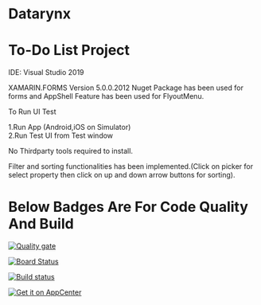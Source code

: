 # Datarynx


<h1>To-Do List Project</h1>

IDE: Visual Studio 2019 

XAMARIN.FORMS Version 5.0.0.2012 Nuget Package has been used for forms and AppShell Feature has been used for FlyoutMenu.

To Run UI Test

1.Run App (Android,iOS on Simulator) <br>
2.Run Test UI from Test window


No Thirdparty tools required to install.

Filter and sorting functionalities has been implemented.(Click on picker for select property then click on up and down arrow buttons for sorting).


<h1>Below Badges Are For Code Quality And Build</h1>

[![Quality gate](https://sonarcloud.io/api/project_badges/quality_gate?project=Datarynx)](https://sonarcloud.io/dashboard?id=Datarynx)

[![Board Status](https://myarmoor.visualstudio.com/8f7b81cf-0828-4da8-8d52-c9caddcdc3cd/66f7ba17-365d-4854-bf0e-da77812cd415/_apis/work/boardbadge/9aeef5bb-ea52-495c-9115-1894abd215c2)](https://myarmoor.visualstudio.com/8f7b81cf-0828-4da8-8d52-c9caddcdc3cd/_boards/board/t/66f7ba17-365d-4854-bf0e-da77812cd415/Microsoft.RequirementCategory/)


[![Build status](https://myarmoor.visualstudio.com/Datarynx/_apis/build/status/Datarynx-Xamarin.Android-CI)](https://myarmoor.visualstudio.com/Datarynx/_build/latest?definitionId=14)

[![Get it on AppCenter](https://appcenter.elementary.io/badge.svg)](https://appcenter.elementary.io/com.github.USER.REPO)
